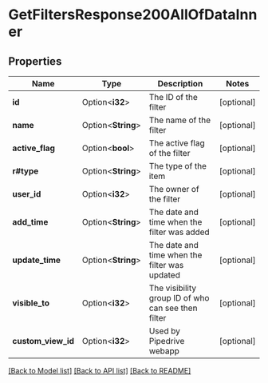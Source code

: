 # GetFiltersResponse200AllOfDataInner

## Properties

Name | Type | Description | Notes
------------ | ------------- | ------------- | -------------
**id** | Option<**i32**> | The ID of the filter | [optional]
**name** | Option<**String**> | The name of the filter | [optional]
**active_flag** | Option<**bool**> | The active flag of the filter | [optional]
**r#type** | Option<**String**> | The type of the item | [optional]
**user_id** | Option<**i32**> | The owner of the filter | [optional]
**add_time** | Option<**String**> | The date and time when the filter was added | [optional]
**update_time** | Option<**String**> | The date and time when the filter was updated | [optional]
**visible_to** | Option<**i32**> | The visibility group ID of who can see then filter | [optional]
**custom_view_id** | Option<**i32**> | Used by Pipedrive webapp | [optional]

[[Back to Model list]](../README.md#documentation-for-models) [[Back to API list]](../README.md#documentation-for-api-endpoints) [[Back to README]](../README.md)


